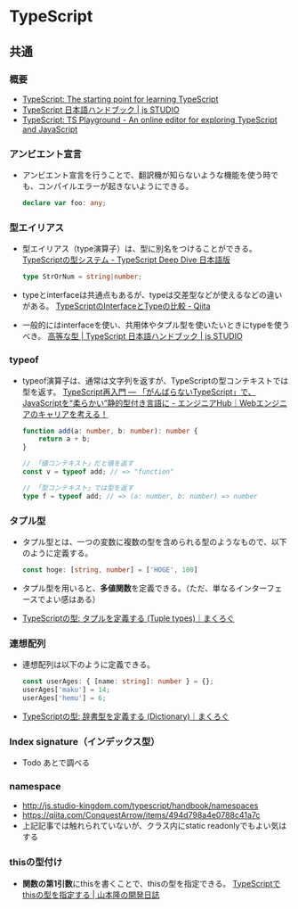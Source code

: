 # TypeScript

## 共通

### 概要

- [TypeScript: The starting point for learning TypeScript](https://www.typescriptlang.org/docs/)
- [TypeScript 日本語ハンドブック | js STUDIO](https://js.studio-kingdom.com/typescript/)
- [TypeScript: TS Playground - An online editor for exploring TypeScript and JavaScript](https://www.typescriptlang.org/play)

### アンビエント宣言

- アンビエント宣言を行うことで、翻訳機が知らないような機能を使う時でも、コンパイルエラーが起きないようにできる。

  ```ts
  declare var foo: any;
  ```

### 型エイリアス

- 型エイリアス（type演算子）は、型に別名をつけることができる。
  [TypeScriptの型システム - TypeScript Deep Dive 日本語版](https://typescript-jp.gitbook.io/deep-dive/type-system#eiriasutype-alias)

  ```ts
  type StrOrNum = string|number;
  ```

- typeとinterfaceは共通点もあるが、typeは交差型などが使えるなどの違いがある。
  [TypeScriptのInterfaceとTypeの比較 - Qiita](https://qiita.com/tkrkt/items/d01b96363e58a7df830e)
- 一般的にはinterfaceを使い、共用体やタプル型を使いたいときにtypeを使うべき。
  [高等な型 | TypeScript 日本語ハンドブック | js STUDIO](https://js.studio-kingdom.com/typescript/handbook/advanced_types)

### typeof

- typeof演算子は、通常は文字列を返すが、TypeScriptの型コンテキストでは型を返す。
  [TypeScript再入門 ― 「がんばらないTypeScript」で、JavaScriptを“柔らかい”静的型付き言語に - エンジニアHub｜Webエンジニアのキャリアを考える！](https://eh-career.com/engineerhub/entry/2019/04/16/103000#%E5%9E%8B%E3%82%B3%E3%83%B3%E3%83%86%E3%82%AD%E3%82%B9%E3%83%88)

  ```ts
  function add(a: number, b: number): number {
      return a + b;
  }

  // 「値コンテキスト」だと値を返す
  const v = typeof add; // => "function"

  // 「型コンテキスト」では型を返す
  type f = typeof add; // => (a: number, b: number) => number
  ```

### タプル型

- タプル型とは、一つの変数に複数の型を含められる型のようなもので、以下のように定義する。

  ```ts
  const hoge: [string, number] = ['HOGE', 100]
  ```

- タプル型を用いると、**多値関数**を定義できる。（ただ、単なるインターフェースでよい感はある）
- [TypeScriptの型: タプルを定義する (Tuple types)｜まくろぐ](https://maku.blog/p/6uzqf4q/)

### 連想配列

- 連想配列は以下のように定義できる。

  ```ts
  const userAges: { [name: string]: number } = {};  
  userAges['maku'] = 14; 
  userAges['hemu'] = 6;
  ```

- [TypeScriptの型: 辞書型を定義する (Dictionary)｜まくろぐ](https://maku.blog/p/x3ocp9a/)

### Index signature（インデックス型）

- Todo あとで調べる

### namespace

- <http://js.studio-kingdom.com/typescript/handbook/namespaces>
- <https://qiita.com/ConquestArrow/items/494d798a4e0788c41a7c>
- 上記記事では触れられていないが、クラス内にstatic readonlyでもよい気はする

### thisの型付け

- **関数の第1引数**にthisを書くことで、thisの型を指定できる。
  [TypeScriptでthisの型を指定する | 山本隆の開発日誌](https://www.gesource.jp/weblog/?p=7703)
